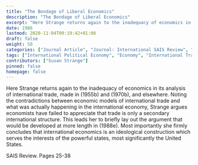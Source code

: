```yaml
---
title: "The Bondage of Liberal Economics"
description: "The Bondage of Liberal Economics"
excerpt: "Here Strange returns again to the inadequacy of economics in its analysis of international trade, made in (1955b) and (1970b), and elsewhere. Noting the contradictions between economic models of international trade and what was actually happening in the international economy, Strange argues economists have failed to appreciate that trade is only a secondary international structure. This leads her to briefly lay out the argument that would be developed at more length in (1988e). Most importantly she firmly concludes that international economics is an ideological construction which serves the interests of the powerful states, most significantly the United States."
date: 1986
lastmod: 2020-11-04T09:19:42+01:00
draft: false
weight: 50
categories: ["Journal Article", "Journal: International SAIS Review", "Publisher: Johns Hopkins University Press"]
tags: ["International Political Economy", "Economy", "International Trade"]
contributors: ["Susan Strange"]
pinned: false
homepage: false
---
```


Here Strange returns again to the inadequacy of economics in its analysis of international trade, made in (1955b) and (1970b), and elsewhere. Noting the contradictions between economic models of international trade and what was actually happening in the international economy, Strange argues economists have failed to appreciate that trade is only a secondary international structure. This leads her to briefly lay out the argument that would be developed at more length in (1988e). Most importantly she firmly concludes that international economics is an ideological construction which serves the interests of the powerful states, most significantly the United States.

SAIS Review. Pages 25-38